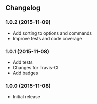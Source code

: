 ## Changelog

### 1.0.2 (2015-11-09)

* Add sorting to options and commands
* Improve tests and code coverage

### 1.0.1 (2015-11-08)

* Add tests
* Changes for Travis-CI
* Add badges

### 1.0.0 (2015-11-08)

* Initial release